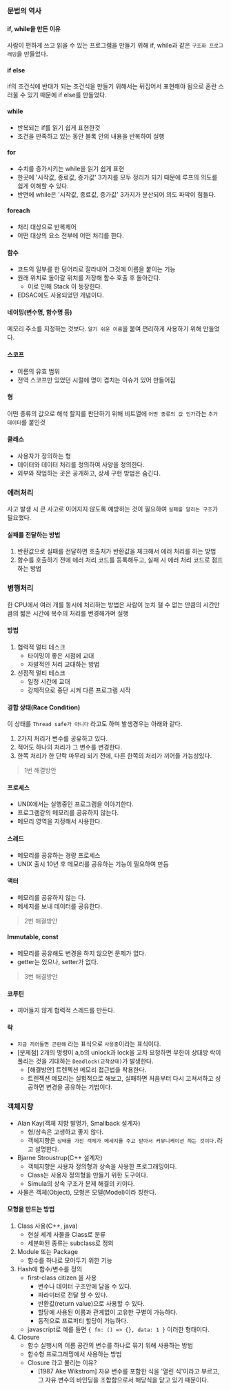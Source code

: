 ### 문법의 역사
#### if, while을 만든 이유
사람이 편하게 쓰고 읽을 수 있는 프로그램을 만들기 위해 if, while과 같은 `구조화 프로그래밍`을 만들었다.

#### if else
if의 조건식에 반대가 되는 조건식을 만들기 위해서는 뒤집어서 표현해야 됨으로 혼란 스러울 수 있기 때문에 if else를 만들었다.

#### while
- 반복되는 if를 읽기 쉽게 표현한것
- 조건을 만족하고 있는 동안 블록 안의 내용을 반복하여 실행

#### for
- 수치를 증가시키는 while을 읽기 쉽게 표현
- 한곳에 '시작값, 종료값, 증가값' 3가지를 모두 정리가 되기 때문에 루프의 의도를 쉽게 이해할 수 있다.
- 반면에 while은 '시작값, 종료값, 증가값' 3가지가 분산되어 의도 파악이 힘들다.

#### foreach
- 처리 대상으로 반복제어
- 어떤 대상의 요소 전부에 어떤 처리를 한다.

#### 함수
- 코드의 일부를 한 덩어리로 잘라내어 그것에 이름을 붙이는 기능
- 원래 위치로 돌아갈 위치를 저장해 함수 호출 후 돌아간다.
  - 이로 인해 Stack 이 등장한다.
- EDSAC에도 사용되었던 개념이다.

#### 네이밍(변수명, 함수명 등)
메모리 주소를 지정하는 것보다. `알기 쉬운 이름`을 붙여 편리하게 사용하기 위해 만들었다.

#### 스코프
- 이름의 유효 범위
- 전역 스코프만 있었던 시절에 명이 겹치는 이슈가 있어 만들어짐

#### 형
어떤 종류의 값으로 해석 할지를 판단하기 위해 비트열에 `어떤 종류의 값 인가`라는 `추가 데이터`를 붙인것

#### 클래스
- 사용자가 정의하는 형
- 데이터와 데이터 처리를 정의하여 사양을 정의한다.
- 외부와 작업하는 곳은 공개하고, 상세 구현 방법은 숨긴다.

### 에러처리
사고 발생 시 큰 사고로 이어지지 않도록 예방하는 것이 필요하여 `실패를 알리는 구조`가 필요했다.

#### 실패를 전달하는 방법
1. 반환값으로 실패를 전달하면 호출처가 반환값을 체크해서 에러 처리를 하는 방법
2. 함수를 호출하기 전에 에러 처리 코드를 등록해두고, 실패 시 에러 처리 코드로 점프하는 방법

### 병행처리
한 CPU에서 여러 개를 동시에 처리하는 방법은 사람이 눈치 챌 수 없는 만큼의 시간만큼의 짧은 시간에 복수의 처리를 변경해가며 실행

#### 방법
1. 협력적 멀티 테스크
   - 타이밍이 좋은 시점에 교대
   - 자발적인 처리 교대하는 방법
2. 선점적 멀티 테스크
   - 일정 시간에 교대
   - 강제적으로 중단 시켜 다른 프로그램 시작

#### 경합 상태(Race Condition)
이 상태를 `Thread safe가 아니다` 라고도 하며 발생경우는 아래와 같다.

1. 2가지 처리가 변수를 공유하고 있다.
2. 적어도 하나의 처리가 그 변수를 변경한다.
3. 한쪽 처리가 한 단락 마무리 되기 전에, 다른 한쪽의 처리가 끼어들 가능성있다.

> 1번 해결방안

#### 프로세스
- UNIX에서는 실행중인 프로그램을 이야기한다.
- 프로그램같의 메모리를 공유하지 않는다.
- 메모리 영역을 지정해서 사용한다.

#### 스레드
- 메모리를 공유하는 경량 프로세스
- UNIX 출시 10년 후 메모리를 공유하는 기능이 필요하여 만듬

#### 액터
- 메모리를 공유하지 않는 다.
- 메세지를 보내 데이터를 공유한다.

> 2번 해결방안
#### Immutable, const
- 메모리를 공유해도 변경을 하지 않으면 문제가 없다.
- getter는 있으나, setter가 없다.

> 3번 해결방안
#### 코루틴
- 끼어들지 않게 협력적 스레드를 만든다.

#### 락
- `지금 끼어들면 곤란해` 라는 표식으로 `사용중`이라는 표식이다.
- [문제점] 2개의 명령이 a,b의 unlock과 lock을 교차 요청하면 무한이 상대방 락이 풀리는 것을 기대하는 `Deadlock(교착상태)`가 발생한다.
  - [해결방안] 트렌젝션 메모리 접근법을 착용한다.
  - 트렌젝션 메모리는 실험적으로 해보고, 실패하면 처음부터 다시 고쳐서하고 성공하면 변경을 공유하는 기법이다.

### 객체지향
- Alan Kay(객체 지향 발명가, Smallback 설계자)
  - 형/상속은 고생하고 좋지 않다.
  - 객체지향은 `상태를 가진 객체가 메세지를 주고 받아서 커뮤니케이션 하는 것이다.`라고 설명한다.
- Bjarne Stroustrup(C++ 설계자)
  - 객체지향은 사용자 정의형과 상속을 사용한 프로그래밍이다.
  - Class는 사용자 정의형을 만들기 위한 도구이다.
  - Simula의 상속 구조가 문제 해결의 키이다.
- 사물은 객체(Object), 모형은 모델(Model)이라 칭한다.

#### 모형을 만드는 방법
1. Class 사용(C++, java)
   - 현실 세계 사물을 Class로 분류
   - 세분화된 종류는 subclass로 정의
2. Module 또는 Package
   - 함수를 하나로 모아두기 위한 기능
3. Hash에 함수/변수를 정의
   - first-class citizen 을 사용
     - 변수나 데이터 구조안에 담을 수 있다.
     - 파라미터로 전달 할 수 있다.
     - 반환값(return value)으로 사용할 수 있다.
     - 할당에 사용된 이름과 관계없이 고유한 구별이 가능하다.
     - 동적으로 프로퍼티 할당이 가능하다.
   - javascript로 예를 들면 `{ fn: () => {}, data: 1 }` 이러한 형태이다.
4. Closure
   - 함수 실행시의 이름 공간의 변수를 하나로 묶기 위해 사용하는 방법
   - 함수형 프로그래밍에서 사용하는 방법
   - Closure 라고 불리는 이유?
     - [1987 Ake Wikstrom] 자유 변수를 포함한 식을 '열린 식'이라고 부르고, 그 자유 변수의 바인딩을 조합함으로서 해당식을 닫고 있기 때문이다.